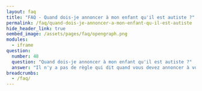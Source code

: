```yaml
---
layout: faq
title: "FAQ - Quand dois-je annoncer à mon enfant qu'il est autiste ?"
permalink: /faq/quand-dois-je-annoncer-a-mon-enfant-qu-il-est-autiste
hide_header_link: true
oembed_image: /assets/pages/faq/opengraph.png
modules:
  - iframe
question: 
  number: 48
  question: "Quand dois-je annoncer à mon enfant qu'il est autiste ?"
  answer: "Il n'y a pas de règle qui dit quand vous devez annoncer à votre enfant qu'il est autiste. Personne n'est mieux placer que vous, en tant que parent pour savoir comment élever votre enfant.La question du « quand » ne doit pas seulement se voir en fonction de l'âge de l'enfant mais également de son ressenti, de la prise de conscience de sa différence.Une meilleure compréhension de l'autisme ses dernières années a fait que les enfants sont diagnostiqués de plus en plus jeune. Certaines familles annoncent le diagnostique à leur enfant dès le plus jeune âge, dès que celui-ci entre en maternelle, puisqu'au contact des autres enfants, ils deviendront très vite conscients de leur différence et se poseront de nombreuses questions. D'autres préfèrent attendre que leur enfant soit plus à même de traiter cette information.Parler avec l'enseignant de votre enfant ou avec le psychologue est une bonne façon de déterminer quel moment sera le mieux. Tout le monde ressent les choses différement et ne traitera pas la nouvelle de la même façon."
breadcrumbs:
  - /faq/
---
```


